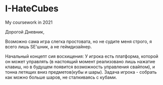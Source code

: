 # I-HateCubes
 My coursework in 2021
 
Дорогой Дневник,  

Возможно сама игра слегка простовата, но не судите меня строго, я всего лишь SE'шник, а не геймдизайнер.

Начальный концепт сия восхищения: У игрока есть платформа, которой он может управлять (в настоящий момент реализовано лишь нажатие клавиш, но в будущем появится возможность управления свайпом), и тонна летящих вниз предметов(кубы и шары). Задача игрока - собрать как можно больше шаров, не сталкиваясь с кубами. 
